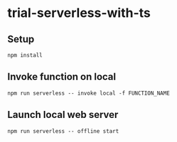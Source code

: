 # trial-serverless-with-ts

## Setup
```
npm install
```

## Invoke function on local
```
npm run serverless -- invoke local -f FUNCTION_NAME
```

## Launch local web server
```
npm run serverless -- offline start
```
